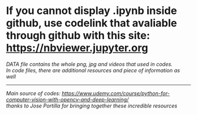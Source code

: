 
# If you cannot display .ipynb inside github, use codelink that avaliable through github with this site: https://nbviewer.jupyter.org

*DATA file contains the whole png, jpg and videos that used in codes.*                                                                                             
*In code files, there are additional resources and piece of information as well*
___________________________________________________________________________________________________________________________
*Main source of codes: https://www.udemy.com/course/python-for-computer-vision-with-opencv-and-deep-learning/*                                        
*thanks to Jose Portilla for bringing together these incredible resources*



